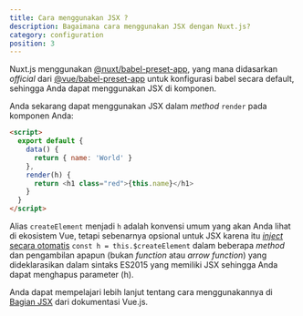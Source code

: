 ```yaml
---
title: Cara menggunakan JSX ?
description: Bagaimana cara menggunakan JSX dengan Nuxt.js?
category: configuration
position: 3
---
```


Nuxt.js menggunakan [@nuxt/babel-preset-app](https://github.com/nuxt/nuxt.js/tree/dev/packages/babel-preset-app), yang mana didasarkan *official* dari [@vue/babel-preset-app](https://github.com/vuejs/vue-cli/tree/dev/packages/%40vue/babel-preset-app) untuk konfigurasi babel secara default, sehingga Anda dapat menggunakan JSX di komponen.



Anda sekarang dapat menggunakan JSX dalam *method* `render` pada komponen Anda:

```html
<script>
  export default {
    data() {
      return { name: 'World' }
    },
    render(h) {
      return <h1 class="red">{this.name}</h1>
    }
  }
</script>
```

<div class="Alert Alert--orange">

Alias `createElement` menjadi `h` adalah konvensi umum yang akan Anda lihat di ekosistem Vue,  tetapi sebenarnya opsional untuk JSX karena itu [_inject_ secara otomatis](https://github.com/vuejs/babel-plugin-transform-vue-jsx#h-auto-injection) `const h = this.$createElement` dalam beberapa *method* dan pengambilan apapun (bukan *function* atau *arrow function*) yang dideklarasikan dalam sintaks ES2015 yang memiliki JSX sehingga Anda dapat menghapus parameter (h).

</div>

Anda dapat mempelajari lebih lanjut tentang cara menggunakannya di [Bagian JSX](https://vuejs.org/v2/guide/render-function.html#JSX) dari dokumentasi Vue.js.
